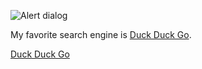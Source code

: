 ![Alert dialog](https://placehold.it/350x150)

My favorite search engine is [Duck Duck Go](https://duckduckgo.com).

[Duck Duck Go](https://duckduckgo.com)
